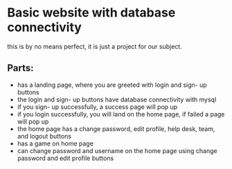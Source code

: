# Basic website with database connectivity
this is by no means perfect, it is just a project for our subject.

## Parts:
- has a landing page, where you are greeted with login and sign- up buttons
- the login and sign- up buttons have database connectivity with mysql
- if you sign- up successfully, a success page will pop up
- if you login successfully, you will land on the home page, if failed a page will pop up
- the home page has a change password, edit profile, help desk, team, and logout buttons
- has a game on home page
- can change password and username on the home page using change password and edit profile buttons
